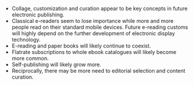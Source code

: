- Collage, customization and curation appear to be key concepts in future electronic publishing.
- Classical e-readers seem to lose importance while more and more people read on their standard mobile devices. Future e-reading customs will highly depend on the further development of electronic display technology.
- E-reading and paper books will likely continue to coexist.
- Flatrate subscriptions to whole ebook catalogues will likely become more common.
- Self-publishing will likely grow more.
- Reciprocally, there may be more need to editorial selection and content curation.

